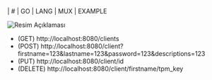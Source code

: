 <p align="center">
    <img src="https://img.shields.io/badge/Solved/Total-10/998-green.svg?style=flat-square" alt="">
    <img src="https://img.shields.io/badge/Hard-6-blue.svg?style=flat-square" alt="">
    <img src="https://img.shields.io/badge/Medium-35-blue.svg?style=flat-square" alt="">
    <img src="https://img.shields.io/badge/Easy-55-blue.svg?style=flat-square" alt="">
</p>

| #  | GO | LANG  | MUX | EXAMPLE

![Resim Açıklaması](https://media.kommunity.com/communities/mdisec-cyber-security-twitch-streams/events/golang-for-hackers-1-hello-security-0927549b/25491/golang-1.png?p=event-640)


* (GET)  http://localhost:8080/clients
* (POST)  http://localhost:8080/client?firstname=123&lastname=123&password=123&descriptions=123
* (PUT)  http://localhost:8080/client/id
* (DELETE) http://localhost:8080/client/firstname/tpm_key